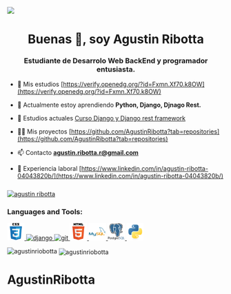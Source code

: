 <img src="https://github.com/AgustinRibotta/AgustinRibotta/tree/main/img)image.png'"><h1 align="center">Buenas 👋, soy Agustin Ribotta</h1>
<h3 align="center">Estudiante de Desarrolo Web BackEnd y programador entusiasta.</h3>

- 🔭 Mis estudios [https://verify.openedg.org/?id=Fxmn.Xf70.k8OW](https://verify.openedg.org/?id=Fxmn.Xf70.k8OW)

- 🌱 Actualmente estoy aprendiendo **Python, Django, Djnago Rest.**

- 🔭 Estudios actuales [Curso Django y Django rest framework](https://www.udemy.com/share/102u223@tpllnr0ZkLqS7TVcixTFzbxUuw8ED6JfckU4cACgWrxoiQwOGjVm-0KSSsOcFlik5Q==/)

- 👨‍💻 Mis proyectos [https://github.com/AgustinRibotta?tab=repositories](https://github.com/AgustinRibotta?tab=repositories)

- 📫 Contacto **agustin.ribotta.r@gmail.com**

- 📄 Experiencia laboral [https://www.linkedin.com/in/agustin-ribotta-04043820b/](https://www.linkedin.com/in/agustin-ribotta-04043820b/)

<h3 align="left"></h3>
<p align="left">
<a href="https://linkedin.com/in/agustin ribotta" target="blank"><img align="center" src="https://raw.githubusercontent.com/rahuldkjain/github-profile-readme-generator/master/src/images/icons/Social/linked-in-alt.svg" alt="agustin ribotta" height="30" width="40" /></a>
</p>

<h3 align="left">Languages and Tools:</h3>
<p align="left"> <a href="https://www.w3schools.com/css/" target="_blank" rel="noreferrer"> <img src="https://raw.githubusercontent.com/devicons/devicon/master/icons/css3/css3-original-wordmark.svg" alt="css3" width="40" height="40"/> </a> <a href="https://www.djangoproject.com/" target="_blank" rel="noreferrer"> <img src="https://cdn.worldvectorlogo.com/logos/django.svg" alt="django" width="40" height="40"/> </a> <a href="https://git-scm.com/" target="_blank" rel="noreferrer"> <img src="https://www.vectorlogo.zone/logos/git-scm/git-scm-icon.svg" alt="git" width="40" height="40"/> </a> <a href="https://www.w3.org/html/" target="_blank" rel="noreferrer"> <img src="https://raw.githubusercontent.com/devicons/devicon/master/icons/html5/html5-original-wordmark.svg" alt="html5" width="40" height="40"/> </a> <a href="https://www.mysql.com/" target="_blank" rel="noreferrer"> <img src="https://raw.githubusercontent.com/devicons/devicon/master/icons/mysql/mysql-original-wordmark.svg" alt="mysql" width="40" height="40"/> </a> <a href="https://www.postgresql.org" target="_blank" rel="noreferrer"> <img src="https://raw.githubusercontent.com/devicons/devicon/master/icons/postgresql/postgresql-original-wordmark.svg" alt="postgresql" width="40" height="40"/> </a> <a href="https://www.python.org" target="_blank" rel="noreferrer"> <img src="https://raw.githubusercontent.com/devicons/devicon/master/icons/python/python-original.svg" alt="python" width="40" height="40"/> </a> </p>

<p><img align="left" src="https://github-readme-stats.vercel.app/api/top-langs?username=agustinriobotta&show_icons=true&locale=en&layout=compact" alt="agustinriobotta" /></p>

<p>&nbsp;<img align="center" src="https://github-readme-stats.vercel.app/api?username=agustinriobotta&show_icons=true&locale=en" alt="agustinriobotta" /></p>

# AgustinRibotta
